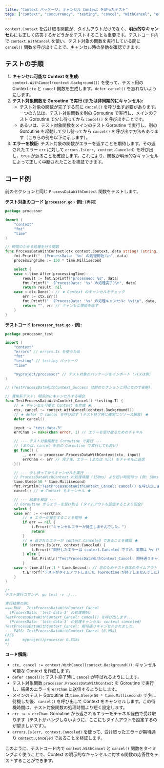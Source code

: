 ```yaml
---
title: "Context パッケージ: キャンセル Context を使ったテスト"
tags: ["context", "concurrency", "testing", "cancel", "WithCancel", "errors.Is", "Canceled"]
---
```


`context.Context` を受け取る関数が、タイムアウトだけでなく、**明示的なキャンセル**にも正しく応答するかどうかをテストすることも重要です。テストコード内で `context.WithCancel` を使い、テスト対象の関数を実行している間に `cancel()` 関数を呼び出すことで、キャンセル時の挙動を確認できます。

## テストの手順

1.  **キャンセル可能な Context を生成:** `context.WithCancel(context.Background())` を使って、テスト用の Context `ctx` と `cancel` 関数を生成します。`defer cancel()` を忘れないようにします。
2.  **テスト対象関数を Goroutine で実行 (または非同期的にキャンセル):**
    *   テスト対象の関数が完了する前に `cancel()` を呼び出す必要があります。一つの方法は、テスト対象関数を別の Goroutine で実行し、メインのテスト Goroutine で少し待ってから `cancel()` を呼び出すことです。
    *   あるいは、テスト対象関数をメインのテスト Goroutine で実行し、別の Goroutine を起動して少し待ってから `cancel()` を呼び出す方法もあります（こちらの例を以下に示します）。
3.  **エラーを検証:** テスト対象の関数がエラーを返すことを期待します。その返されたエラー `err` に対して `errors.Is(err, context.Canceled)` を呼び出し、`true` が返ることを確認します。これにより、関数が明示的なキャンセルによって正しく中断されたことを検証できます。

## コード例

前のセクションと同じ `ProcessDataWithContext` 関数をテストします。

**テスト対象のコード (`processor.go` - 例):** (再掲)
```go
package processor

import (
	"context"
	"fmt"
	"time"
)

// 時間のかかる処理を行う関数
func ProcessDataWithContext(ctx context.Context, data string) (string, error) {
	fmt.Printf("  (ProcessData: '%s' の処理開始)\n", data)
	processingTime := 150 * time.Millisecond

	select {
	case <-time.After(processingTime):
		result := fmt.Sprintf("processed: %s", data)
		fmt.Printf("  (ProcessData: '%s' の処理完了)\n", data)
		return result, nil
	case <-ctx.Done(): // ★ Context のキャンセルをチェック
		err := ctx.Err()
		fmt.Printf("  (ProcessData: '%s' の処理キャンセル: %v)\n", data, err)
		return "", err // キャンセル理由を返す
	}
}
```

**テストコード (`processor_test.go` - 例):**
```go
package processor_test

import (
	"context"
	"errors" // errors.Is を使うため
	"fmt"
	"testing" // testing パッケージ
	"time"

	"myproject/processor" // テスト対象のパッケージをインポート (パスは例)
)

// (TestProcessDataWithContext_Success は前のセクションと同じなので省略)

// 異常系テスト: 明示的にキャンセルする場合
func TestProcessDataWithContext_Cancel(t *testing.T) {
	// ★ キャンセル可能な Context を作成 ★
	ctx, cancel := context.WithCancel(context.Background())
	// ★ defer で cancel を呼び出す (テスト終了時に確実にリソース解放) ★
	defer cancel()

	input := "test-data-3"
	errChan := make(chan error, 1) // エラーを受け取るためのチャネル

	// --- テスト対象関数を Goroutine で実行 ---
	// (または、cancel を別の Goroutine で実行しても良い)
	go func() {
		_, err := processor.ProcessDataWithContext(ctx, input)
		errChan <- err // 完了後、エラー (または nil) をチャネルに送信
	}()

	// --- 少し待ってからキャンセルを実行 ---
	// ProcessDataWithContext の処理時間 (150ms) より短い時間待つ (例: 50ms)
	time.Sleep(50 * time.Millisecond)
	fmt.Println("TestProcessDataWithContext_Cancel: cancel() を呼び出します...")
	cancel() // ★ Context をキャンセル ★

	// --- 結果を検証 ---
	// Goroutine からエラーを受け取る (タイムアウトも設定するとより安全)
	select {
	case err := <-errChan:
		// ★ エラーが発生することを期待 ★
		if err == nil {
			t.Errorf("キャンセルエラーが発生しませんでした。")
			return
		}
		// ★ 返されたエラーが context.Canceled であることを確認 ★
		if !errors.Is(err, context.Canceled) {
			t.Errorf("期待したエラーは context.Canceled ですが、実際は %v (%T)", err, err)
		} else {
			fmt.Println("TestProcessDataWithContext_Cancel: 期待通りキャンセルされました。")
		}
	case <-time.After(1 * time.Second): // 念のためテスト自体のタイムアウト
		t.Errorf("テストがタイムアウトしました (Goroutine が終了しませんでした)。")
	}
}

/*
テスト実行コマンド: go test -v ./...

実行結果の例:
=== RUN   TestProcessDataWithContext_Cancel
  (ProcessData: 'test-data-3' の処理開始)
TestProcessDataWithContext_Cancel: cancel() を呼び出します...
  (ProcessData: 'test-data-3' の処理キャンセル: context canceled)
TestProcessDataWithContext_Cancel: 期待通りキャンセルされました。
--- PASS: TestProcessDataWithContext_Cancel (0.05s)
PASS
ok  	myproject/processor	0.XXXs
*/
```

**コード解説:**

*   `ctx, cancel := context.WithCancel(context.Background())`: キャンセル可能な Context を作成します。
*   `defer cancel()`: テスト終了時に `cancel` が呼ばれるようにします。
*   テスト対象関数 `processor.ProcessDataWithContext` を Goroutine で実行し、結果のエラーを `errChan` に送信するようにします。
*   メインのテスト Goroutine は `time.Sleep(50 * time.Millisecond)` で少し待機した後、`cancel()` を呼び出して Context をキャンセルします。この待機時間は、テスト対象関数の処理時間より短く設定します。
*   `err := <-errChan`: Goroutine から返されるエラーをチャネル経由で受け取ります（テストがハングしないように、ここにもタイムアウトを設定するのが望ましいです）。
*   `errors.Is(err, context.Canceled)` を使って、受け取ったエラーが期待通り `context.Canceled` であることを検証します。

このように、テストコード内で `context.WithCancel` と `cancel()` 関数をタイミングよく使うことで、Context の明示的なキャンセルに対する関数の応答性をテストすることができます。
